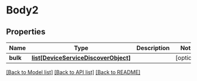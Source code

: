 # Body2

## Properties
Name | Type | Description | Notes
------------ | ------------- | ------------- | -------------
**bulk** | [**list[DeviceServiceDiscoverObject]**](DeviceServiceDiscoverObject.md) |  | [optional] 

[[Back to Model list]](../README.md#documentation-for-models) [[Back to API list]](../README.md#documentation-for-api-endpoints) [[Back to README]](../README.md)


